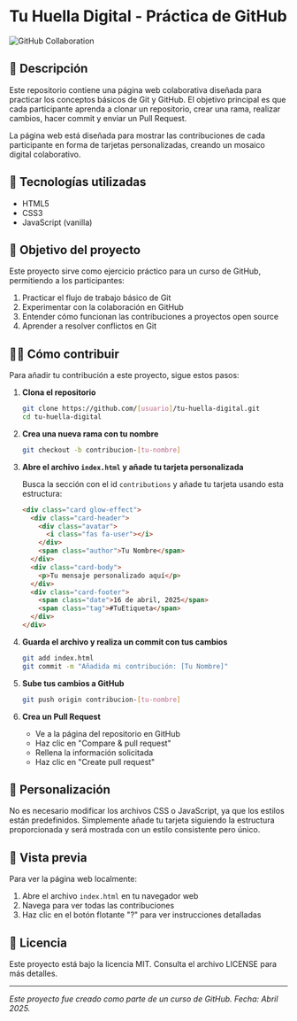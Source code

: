 # Tu Huella Digital - Práctica de GitHub

![GitHub Collaboration](https://i.imgur.com/6n3iIUg.png)

## 📝 Descripción

Este repositorio contiene una página web colaborativa diseñada para practicar los conceptos básicos de Git y GitHub. El objetivo principal es que cada participante aprenda a clonar un repositorio, crear una rama, realizar cambios, hacer commit y enviar un Pull Request.

La página web está diseñada para mostrar las contribuciones de cada participante en forma de tarjetas personalizadas, creando un mosaico digital colaborativo.

## 🚀 Tecnologías utilizadas

- HTML5
- CSS3
- JavaScript (vanilla)

## 🎯 Objetivo del proyecto

Este proyecto sirve como ejercicio práctico para un curso de GitHub, permitiendo a los participantes:

1. Practicar el flujo de trabajo básico de Git
2. Experimentar con la colaboración en GitHub
3. Entender cómo funcionan las contribuciones a proyectos open source
4. Aprender a resolver conflictos en Git

## 👨‍💻 Cómo contribuir

Para añadir tu contribución a este proyecto, sigue estos pasos:

1. **Clona el repositorio**
   ```bash
   git clone https://github.com/[usuario]/tu-huella-digital.git
   cd tu-huella-digital
   ```

2. **Crea una nueva rama con tu nombre**
   ```bash
   git checkout -b contribucion-[tu-nombre]
   ```

3. **Abre el archivo `index.html` y añade tu tarjeta personalizada**
   
   Busca la sección con el id `contributions` y añade tu tarjeta usando esta estructura:
   ```html
   <div class="card glow-effect">
     <div class="card-header">
       <div class="avatar">
         <i class="fas fa-user"></i>
       </div>
       <span class="author">Tu Nombre</span>
     </div>
     <div class="card-body">
       <p>Tu mensaje personalizado aquí</p>
     </div>
     <div class="card-footer">
       <span class="date">16 de abril, 2025</span>
       <span class="tag">#TuEtiqueta</span>
     </div>
   </div>
   ```

4. **Guarda el archivo y realiza un commit con tus cambios**
   ```bash
   git add index.html
   git commit -m "Añadida mi contribución: [Tu Nombre]"
   ```

5. **Sube tus cambios a GitHub**
   ```bash
   git push origin contribucion-[tu-nombre]
   ```

6. **Crea un Pull Request**
   - Ve a la página del repositorio en GitHub
   - Haz clic en "Compare & pull request"
   - Rellena la información solicitada
   - Haz clic en "Create pull request"

## 🎨 Personalización

No es necesario modificar los archivos CSS o JavaScript, ya que los estilos están predefinidos. Simplemente añade tu tarjeta siguiendo la estructura proporcionada y será mostrada con un estilo consistente pero único.

## 📱 Vista previa

Para ver la página web localmente:
1. Abre el archivo `index.html` en tu navegador web
2. Navega para ver todas las contribuciones
3. Haz clic en el botón flotante "?" para ver instrucciones detalladas

## 📄 Licencia

Este proyecto está bajo la licencia MIT. Consulta el archivo LICENSE para más detalles.

---

*Este proyecto fue creado como parte de un curso de GitHub. Fecha: Abril 2025.*